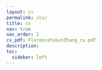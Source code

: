```yaml
---
layout: cv
permalink: /cv/
title: cv
nav: true
nav_order: 2
cv_pdf: FlorenceYukunZhang_cv.pdf
description: 
toc:
  sidebar: left
---
```

